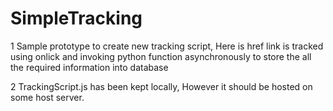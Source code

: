 # SimpleTracking


1 Sample prototype to create new tracking script, Here is href link is tracked using onlick and invoking python function asynchronously to store the all the required information into database

2 TrackingScript.js has been kept locally, However it should be hosted on some host server.
